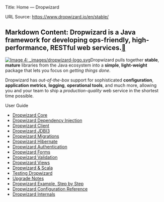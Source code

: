 Title: Home — Dropwizard

URL Source: https://www.dropwizard.io/en/stable/

Markdown Content:
Dropwizard is a Java framework for developing ops-friendly, high-performance, RESTful web services.[](https://www.dropwizard.io/en/stable/#dropwizard-is-a-java-framework-for-developing-ops-friendly-high-performance-restful-web-services "Link to this heading")
--------------------------------------------------------------------------------------------------------------------------------------------------------------------------------------------------------------------------------------------------------------------

[![Image 4: _images/dropwizard-logo.svg](https://www.dropwizard.io/en/stable/_images/dropwizard-logo.svg)](https://www.dropwizard.io/en/stable/_images/dropwizard-logo.svg)Dropwizard pulls together **stable**, **mature** libraries from the Java ecosystem into a **simple**, **light-weight** package that lets you focus on _getting things done_.

Dropwizard has _out-of-the-box_ support for sophisticated **configuration**, **application metrics**, **logging**, **operational tools**, and much more, allowing you and your team to ship a _production-quality_ web service in the shortest time possible.

User Guide

*   [Dropwizard Core](https://www.dropwizard.io/en/stable/manual/core.html)
*   [Dropwizard Dependency Injection](https://www.dropwizard.io/en/stable/manual/di.html)
*   [Dropwizard Client](https://www.dropwizard.io/en/stable/manual/client.html)
*   [Dropwizard JDBI3](https://www.dropwizard.io/en/stable/manual/jdbi3.html)
*   [Dropwizard Migrations](https://www.dropwizard.io/en/stable/manual/migrations.html)
*   [Dropwizard Hibernate](https://www.dropwizard.io/en/stable/manual/hibernate.html)
*   [Dropwizard Authentication](https://www.dropwizard.io/en/stable/manual/auth.html)
*   [Dropwizard Forms](https://www.dropwizard.io/en/stable/manual/forms.html)
*   [Dropwizard Validation](https://www.dropwizard.io/en/stable/manual/validation.html)
*   [Dropwizard Views](https://www.dropwizard.io/en/stable/manual/views.html)
*   [Dropwizard & Scala](https://www.dropwizard.io/en/stable/manual/scala.html)
*   [Testing Dropwizard](https://www.dropwizard.io/en/stable/manual/testing.html)
*   [Upgrade Notes](https://www.dropwizard.io/en/stable/manual/upgrade-notes.html)
*   [Dropwizard Example, Step by Step](https://www.dropwizard.io/en/stable/manual/example.html)
*   [Dropwizard Configuration Reference](https://www.dropwizard.io/en/stable/manual/configuration.html)
*   [Dropwizard Internals](https://www.dropwizard.io/en/stable/manual/internals.html)
